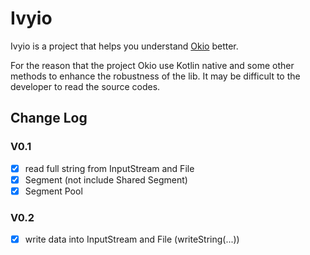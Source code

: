 # Ivyio

Ivyio is a project that helps you understand [Okio](https://github.com/square/okio) better.

For the reason that the project Okio use Kotlin native and some other methods to enhance the robustness of 
the lib. It may be difficult to the developer to read the source codes.


## Change Log

### V0.1
- [x] read full string from InputStream and File 
- [x] Segment (not include Shared Segment)
- [x] Segment Pool

### V0.2
- [x] write data into InputStream and File (writeString(...))



